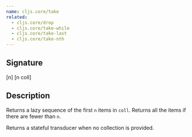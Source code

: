 ```yaml
---
name: cljs.core/take
related:
  - cljs.core/drop
  - cljs.core/take-while
  - cljs.core/take-last
  - cljs.core/take-nth
---
```


## Signature
[n]
[n coll]


## Description

Returns a lazy sequence of the first `n` items in `coll`. Returns all the items
if there are fewer than `n`.

Returns a stateful transducer when no collection is provided.
